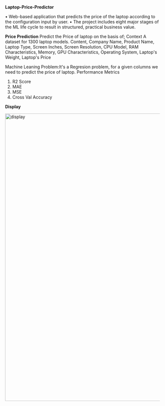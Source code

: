 **Laptop-Price-Predictor**

• Web-based application that predicts the price of the laptop according to the configuration input by user.
• The project includes eight major stages of the ML life cycle to result in structured, practical business value.

**Price Prediction**
Predict the Price of laptop on the basis of;
Context A dataset for 1300 laptop models. Content, Company Name, Product Name, Laptop Type, Screen Inches, Screen Resolution, CPU Model, RAM Characteristics, Memory, GPU Characteristics, Operating System, Laptop's Weight, Laptop's Price

Machine Leaning Problem:It's a Regresion problem, for a given columns we need to predict the price of laptop.
Performance Metrics

1. R2 Score
2. MAE
3. MSE
4. Cross Val Accuracy

**Display**

<img width="938" alt="display" src="https://github.com/user-attachments/assets/07dc4a78-ac04-4542-9053-6c0c82430274" />


